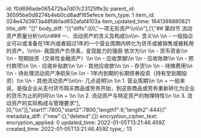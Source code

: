 id: f0d696ade065472ba7d07c23125ffe3c
parent_id: 36595be0d8274b4eb0cd8adf165efece
item_type: 1
item_id: 024e47d3973a48fdb1ad652afaf4103a
item_updated_time: 1641388880821
title_diff: "[]"
body_diff: "[{\"diffs\":[[0,\"一项无形资产\\\n\\\n\"],[1,\"## 第四节 流动资产质量分析\\\n\\\n### 一、流动资产的含义及构成\\\n\\\n- 含义\\\n  \\\n  - 一般指企业可以或准备在1年内或者超过1年的一个营业周期内转化为货币或被销售或被耗用的资产。\\\n\\\n- 我国资产负债表，变现能力的强弱 依次为\\\n  \\\n  - 货币资金\\\n  \\\n  - 短期投资（交易性金融资产）\\\n  \\\n  - 应收票据\\\n  \\\n  - 应收账款\\\n  \\\n  - 预付款项\\\n  \\\n  - 应收补贴款\\\n  \\\n  - 其他应收款\\\n  \\\n  - 存货\\\n  \\\n  - 待摊费用\\\n  \\\n  - 待处理流动资产净损失\\\n  \\\n  - 1年内到期的长期债券投资（持有至到期投资）\\\n  \\\n  - 其他流动资产\\\n\\\n- 几点说明\\\n  \\\n  1. 营业周期\\\n     \\\n     + 一般来说，是指企业从支付货币购买商品或劳务开始，到这些商品或劳务重新转化为企业的货币为止的时间\\\n     \\\n     + \\\n  \\\n  2. 流动资产与特定资产的物理特性\\\n  \\\n  3. 流动资产的实际构成与管理要求\"],[0,\"\\\n\"]],\"start1\":7800,\"start2\":7800,\"length1\":9,\"length2\":444}]"
metadata_diff: {"new":{},"deleted":[]}
encryption_cipher_text: 
encryption_applied: 0
updated_time: 2022-01-05T13:21:46.459Z
created_time: 2022-01-05T13:21:46.459Z
type_: 13